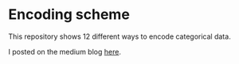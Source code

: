 # Encoding scheme
This repository shows 12 different ways to encode categorical data. 

I posted on the medium blog [here](https://medium.com/@williamhuybui/how-to-encode-categorical-data-d44dde313131). 
